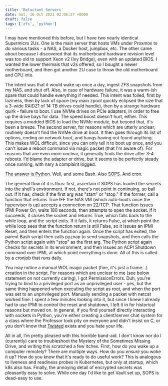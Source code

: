 ```yaml
---
title: 'Reluctant Servers'
date: Sat, 16 Oct 2021 02:06:27 +0000
draft: false
tags: ['zfs', 'python']
---
```


I may have mentioned this before, but I have two nearly identical Supermicro 2Us. One is the main server that hosts VMs under Proxmox to do various tasks - a NAS, a Docker host, jumpbox, etc. The other came about because I discovered that its motherboard hardware revision level was too old to support Xeon v2 (Ivy Bridge), even with an updated BIOS. I wanted the lower thermals that v2s offered, so I bought a newer motherboard, and then got another 2U case to throw the old motherboard and CPU into.

The intent was that it would wake up once a day, ingest ZFS snapshots from my NAS, and shut off. Also, in case of hardware failure, it was a warm-ish spare that could handle everything if needed. This intent was foiled, first by laziness, then by lack of space (my main zpool quickly eclipsed the size that a 3-wide RAIDZ1 of 14 TB drives could handle), then by a strange hardware quirk - failure to boot. I use NVMe drives on PCIe adapters, in order to free up the drive bays for data. The speed boost doesn't hurt, either. This requires a modded BIOS to load the NVMe module, but beyond that, it's been a breeze. The second server, for reasons which are utterly unclear, routinely doesn't find the NVMe drive at boot. It then goes through its list of options, ending on network boot, and hangs having not found anything. This makes WOL difficult, since you can only tell it to boot up once, and you can't issue a reboot command via magic packet (that I'm aware of). For reasons that are even more unclear, it generally finds the drive after 3-4 reboots. I'd blame the adapter or drive, but it seems to be perfectly steady once running, with nary a complaint logged.

[The answer is Python.](https://gist.github.com/stephanGarland/93c02385e344d8b338aab67a113dd1e2) Well, and some Bash. Also [SOPS.](https://github.com/mozilla/sops) And cron.

The general flow of it is thus: first, ascertain if SOPS has loaded the secrets into the shell's environment. If not, there's not point in continuing, so bail out. If it has, check if the first arg was "start" or "stop." If the former, call a function that returns True IFF the NAS VM (which auto-boots once the hypervisor is up) accepts a connection on 22/TCP. That function issues IPMI Power On, waits 180 seconds, then attempts to open the socket. If it succeeds, it closes the socket and returns True, which falls back to the while loop, and the script exits. If it fails, it returns False, at which point the while loop sees that the function return is still False, so it issues an IPMI Reset, and then enters the function again. Once the script has exited, the parent Bash script then calls pyznap to send snapshots, and then calls the Python script again with "stop" as the first arg. The Python script again checks for secrets in its environment, and then issues an ACPI Shutdown command over IPMI, at which point everything is done. All of this is called by a cronjob that runs daily.

You may notice a manual WOL magic packet (fine, it's just a frame...) creation in the script. For reasons which are unclear to me (see below statement on not currently caring), I got PermissionErrors. Duh, you're trying to bind to a privileged port as an unprivileged user - yes, but the same thing happened when executing the script as root, and when the port was set to an unprivileged port. Manually sending a packet with netcat worked fine. I spent a few minutes looking into it, but since I knew I already had to use IPMI to control the reset and shutdown, I left it in for historical reasons but moved on. In general, if you find yourself directly interacting with sockets in Python, you're either creating a client/server chat system for a class where the Professor took pity on everyone and didn't insist on C, or you don't know that [Twisted](https://twistedmatrix.com/trac/) exists and you hate your life.

All in all, I'm pretty pleased with this horrible band-aid. I don't know nor do I (currently) care to troubleshoot the Mystery of the Sometimes Missing Drive, and writing this scratched a few itches. First, how do you wake up a computer remotely? There are multiple ways. How do you _ensure_ you woke it up? How do you know that it's ready to do useful work? This is analogous to liveness and readiness probes in Kubernetes, but only at startup, which k8s also has. Finally, the annoying detail of encrypted secrets was pleasantly easy to solve. While one day I'd like to get Vault set up, SOPS is dead-easy to use.